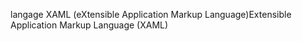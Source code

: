 <span data-ttu-id="f43a0-101">langage XAML (eXtensible Application Markup Language)</span><span class="sxs-lookup"><span data-stu-id="f43a0-101">Extensible Application Markup Language (XAML)</span></span>